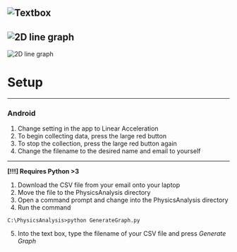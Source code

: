 
![Textbox](https://github.com/jonaylor89/PhysicsAnalysis/blob/master/Images/Textbox.png)
-----------------------------------
![2D line graph](https://github.com/jonaylor89/PhysicsAnalysis/blob/master/Images/2Dgraph.png)
-------------------------------------
![2D line graph](https://github.com/jonaylor89/PhysicsAnalysis/blob/master/Images/3Dgraph.png)

# Setup
------------------------------
### Android
1. Change setting in the app to Linear Acceleration
2. To begin collecting data, press the large red button
3. To stop the collection, press the large red button again
4. Change the filename to the desired name and email to yourself
---------------------------------------

**[!!!] Requires Python >3**

1. Download the CSV file from your email onto your laptop
2. Move the file to the PhysicsAnalysis directory
3. Open a command prompt and change into the PhysicsAnalysis directory
4. Run the command

```
C:\PhysicsAnalysis>python GenerateGraph.py
```

5. Into the text box, type the filename of your CSV file and press *Generate Graph*
